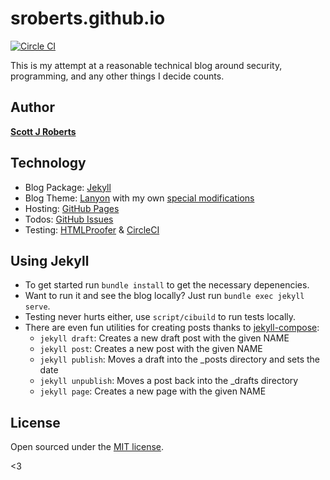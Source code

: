 # sroberts.github.io

[![Circle CI](https://circleci.com/gh/sroberts/sroberts.github.io.svg?style=svg)](https://circleci.com/gh/sroberts/sroberts.github.io)

This is my attempt at a reasonable technical blog around security, programming, and any other things I decide counts.

## Author

**[Scott J Roberts](https://sroberts.github.io/about/)**

## Technology
* Blog Package: [Jekyll](http://jekyllrb.com)
* Blog Theme: [Lanyon](https://github.com/poole/lanyon) with my own [special modifications](http://i.imgur.com/qGh9V.jpg)
* Hosting: [GitHub Pages](http://pages.github.com)
* Todos: [GitHub Issues](https://github.com/sroberts/sroberts.github.io/issues)
* Testing: [HTMLProofer](https://github.com/gjtorikian/html-proofer) & [CircleCI](https://circleci.com/)

## Using Jekyll

* To get started run `bundle install` to get the necessary depenencies.
* Want to run it and see the blog locally? Just run `bundle exec jekyll serve`.
* Testing never hurts either, use `script/cibuild` to run tests locally.
* There are even fun utilities for creating posts thanks to [jekyll-compose](https://github.com/jekyll/jekyll-compose):
    * `jekyll draft`: Creates a new draft post with the given NAME
    * `jekyll post`: Creates a new post with the given NAME
    * `jekyll publish`: Moves a draft into the _posts directory and sets the date
    * `jekyll unpublish`: Moves a post back into the _drafts directory
    * `jekyll page`: Creates a new page with the given NAME

## License

Open sourced under the [MIT license](LICENSE.md).

<3
